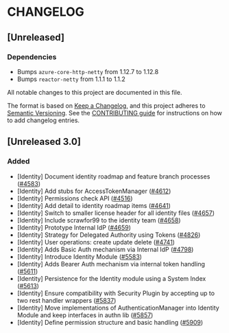 
# CHANGELOG
## [Unreleased]
### Dependencies
- Bumps `azure-core-http-netty` from 1.12.7 to 1.12.8
- Bumps `reactor-netty` from 1.1.1 to 1.1.2


All notable changes to this project are documented in this file.

The format is based on [Keep a Changelog](https://keepachangelog.com/en/1.0.0/), and this project adheres to [Semantic Versioning](https://semver.org/spec/v2.0.0.html). See the [CONTRIBUTING guide](./CONTRIBUTING.md#Changelog) for instructions on how to add changelog entries.

## [Unreleased 3.0]
### Added
- [Identity] Document identity roadmap and feature branch processes ([#4583](https://github.com/opensearch-project/OpenSearch/pull/4583))
- [Identity] Add stubs for AccessTokenManager  ([#4612](https://github.com/opensearch-project/OpenSearch/pull/4612))
- [Identity] Permissions check API ([#4516](https://github.com/opensearch-project/OpenSearch/pull/4516))
- [Identity] Add detail to identity roadmap items ([#4641](https://github.com/opensearch-project/OpenSearch/pull/4641))
- [Identity] Switch to smaller license header for all identity files ([#4657](https://github.com/opensearch-project/OpenSearch/pull/4657))
- [Identity] Include scrawfor99 to the identity team ([#4658](https://github.com/opensearch-project/OpenSearch/pull/4658))
- [Identity] Prototype Internal IdP ([#4659](https://github.com/opensearch-project/OpenSearch/pull/4659))
- [Identity] Strategy for Delegated Authority using Tokens ([#4826](https://github.com/opensearch-project/OpenSearch/pull/4826))
- [Identity] User operations: create update delete ([#4741](https://github.com/opensearch-project/OpenSearch/pull/4741))
- [Identity] Adds Basic Auth mechanism via Internal IdP ([#4798](https://github.com/opensearch-project/OpenSearch/pull/4798))
- [Identity] Introduce Identity Module ([#5583](https://github.com/opensearch-project/OpenSearch/pull/5583))
- [Identity] Adds Bearer Auth mechanism via internal token handling ([#5611](https://github.com/opensearch-project/OpenSearch/pull/5611))
- [Identity] Persistence for the Identity module using a System Index ([#5613](https://github.com/opensearch-project/OpenSearch/pull/5613))
- [Identity] Ensure compatibility with Security Plugin by accepting up to two rest handler wrappers ([#5837](https://github.com/opensearch-project/OpenSearch/pull/5837))
- [Identity] Move implementations of AuthenticationManager into Identity Module and keep interfaces in authn lib ([#5857](https://github.com/opensearch-project/OpenSearch/pull/5857))
- [Identity] Define permission structure and basic handling ([#5909](https://github.com/opensearch-project/OpenSearch/pull/5909))

